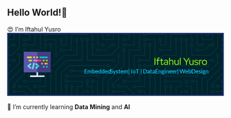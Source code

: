 ## Hello World!👋
😍 I’m Iftahul Yusro
![Iftahul Yusro](img/ift.png)

<!--
**IFTAHULYUSRO/iftahulyusro** is a ✨ _special_ ✨ repository because its `README.md` (this file) appears on your GitHub profile.

Here are some ideas to get you started:

- 🔭 I’m currently working on ...
- 🌱 I’m currently learning ...
- 👯 I’m looking to collaborate on ...
- 🤔 I’m looking for help with ...
- 💬 Ask me about ...
- 📫 How to reach me: ...
- 😄 Pronouns: ...
- ⚡ Fun fact: ...
-->
🌱 I’m currently learning **Data Mining** and **AI**
